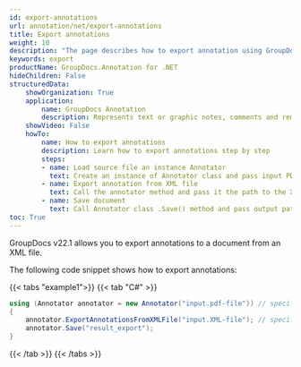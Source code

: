 ```yaml
---
id: export-annotations
url: annotation/net/export-annotations
title: Export annotations
weight: 10
description: "The page describes how to export annotation using GroupDocs.Annotation for .NET API."
keywords: export
productName: GroupDocs.Annotation for .NET
hideChildren: False
structuredData:
    showOrganization: True
    application:    
        name: GroupDocs Annotation
        description: Represents text or graphic notes, comments and remarks attached to a specific part of the content of the document using C#
    showVideo: False
    howTo:
        name: How to export annotations
        description: Learn how to export annotations step by step
        steps:
        - name: Load source file an instance Annotator
          text: Create an instance of Annotator class and pass input PDF file path as a constructor parameter.
        - name: Export annotation from XML file
          text: Call the annotator method and pass it the path to the XML file.
        - name: Save document
          text: Call Annotator class .Save() method and pass output path file.
toc: True
---
```


GroupDocs v22.1 allows you to export annotations to a document from an XML file.

The following code snippet shows how to export annotations:

{{< tabs "example1">}}
{{< tab "C#" >}}
```csharp
using (Annotator annotator = new Annotator("input.pdf-file")) // specify the path to the input PDF file
{
	annotator.ExportAnnotationsFromXMLFile("input.XML-file"); // specify the path to the input XML file
    annotator.Save("result_export");
}
```
{{< /tab >}}
{{< /tabs >}}
